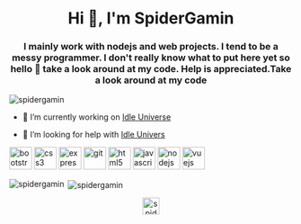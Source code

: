 <h1 align="center">Hi 👋, I'm SpiderGamin</h1>
<h3 align="center"> I mainly work with nodejs and web projects. I tend to be a messy programmer. 
I don't really know what to put here yet so hello 👋 take a look around at my code. Help is appreciated.Take a look around at my code</h3>

<p align="left"> <img src="https://komarev.com/ghpvc/?username=spidergamin" alt="spidergamin" /> </p>

- 🔭 I’m currently working on [Idle Universe](https://github.com/spidergamin/idle-universe)

- 🤝 I’m looking for help with [Idle Univers](https://github.com/spidergamin/idle-universe)

<p align="left"><img src="https://devicons.github.io/devicon/devicon.git/icons/bootstrap/bootstrap-plain.svg" alt="bootstrap" width="40" height="40"/> <img src="https://devicons.github.io/devicon/devicon.git/icons/css3/css3-original-wordmark.svg" alt="css3" width="40" height="40"/> <img src="https://devicons.github.io/devicon/devicon.git/icons/express/express-original-wordmark.svg" alt="express" width="40" height="40"/> <img src="https://www.vectorlogo.zone/logos/git-scm/git-scm-icon.svg" alt="git" width="40" height="40"/> <img src="https://devicons.github.io/devicon/devicon.git/icons/html5/html5-original-wordmark.svg" alt="html5" width="40" height="40"/> <img src="https://devicons.github.io/devicon/devicon.git/icons/javascript/javascript-original.svg" alt="javascript" width="40" height="40"/> <img src="https://devicons.github.io/devicon/devicon.git/icons/nodejs/nodejs-original-wordmark.svg" alt="nodejs" width="40" height="40"/> <img src="https://devicons.github.io/devicon/devicon.git/icons/vuejs/vuejs-original-wordmark.svg" alt="vuejs" width="40" height="40"/></p><p><img align="left" src="https://github-readme-stats.vercel.app/api/top-langs/?username=spidergamin&layout=compact&hide=html" alt="spidergamin" /></p>

<p>&nbsp;<img align="center" src="https://github-readme-stats.vercel.app/api?username=spidergamin&show_icons=true" alt="spidergamin" /></p>

<p align="center"> 
<a href="https://twitter.com/SpiderGaming0" target="blank"><img align="center" src="https://cdn.jsdelivr.net/npm/simple-icons@3.0.1/icons/twitter.svg" alt="spidergaming0" height="30" width="30" /></a>
</p>
